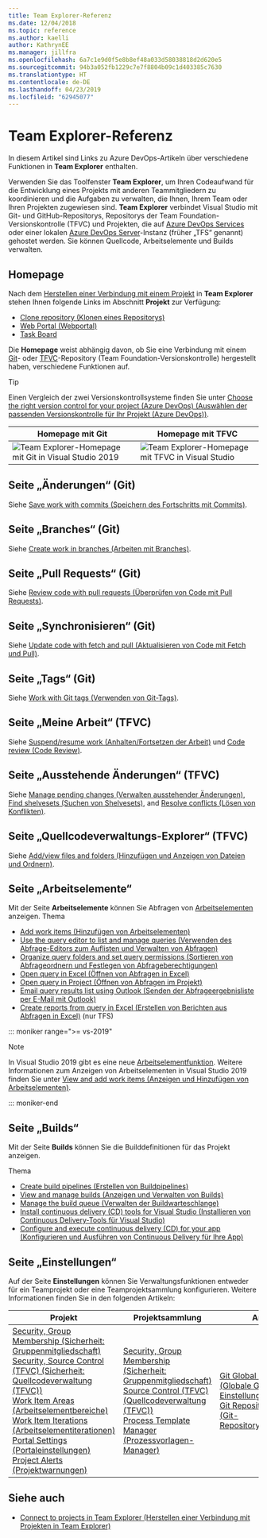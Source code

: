 ```yaml
---
title: Team Explorer-Referenz
ms.date: 12/04/2018
ms.topic: reference
ms.author: kaelli
author: KathrynEE
ms.manager: jillfra
ms.openlocfilehash: 6a7c1e9d0f5e8b8ef48a033d58038818d2d620e5
ms.sourcegitcommit: 94b3a052fb1229c7e7f8804b09c1d403385c7630
ms.translationtype: HT
ms.contentlocale: de-DE
ms.lasthandoff: 04/23/2019
ms.locfileid: "62945077"
---
```

# <a name="team-explorer-reference"></a>Team Explorer-Referenz

In diesem Artikel sind Links zu Azure DevOps-Artikeln über verschiedene Funktionen in **Team Explorer** enthalten.

Verwenden Sie das Toolfenster **Team Explorer**, um Ihren Codeaufwand für die Entwicklung eines Projekts mit anderen Teammitgliedern zu koordinieren und die Aufgaben zu verwalten, die Ihnen, Ihrem Team oder Ihren Projekten zugewiesen sind. **Team Explorer** verbindet Visual Studio mit Git- und GitHub-Repositorys, Repositorys der Team Foundation-Versionskontrolle (TFVC) und Projekten, die auf [Azure DevOps Services](/azure/devops/user-guide/what-is-azure-devops-services) oder einer lokalen [Azure DevOps Server](/tfs/index)-Instanz (früher „TFS“ genannt) gehostet werden. Sie können Quellcode, Arbeitselemente und Builds verwalten.

## <a name="home-page"></a>Homepage

Nach dem [Herstellen einer Verbindung mit einem Projekt](../connect-team-project.md) in **Team Explorer** stehen Ihnen folgende Links im Abschnitt **Projekt** zur Verfügung:

- [Clone repository (Klonen eines Repositorys)](/azure/devops/repos/git/clone)
- [Web Portal (Webportal)](/azure/devops/project/navigation/index)
- [Task Board](/azure/devops/boards/sprints/task-board)

Die **Homepage** weist abhängig davon, ob Sie eine Verbindung mit einem [Git](/azure/devops/repos/git/gitquickstart?view=vsts&tabs=visual-studio)- oder [TFVC](/azure/devops/repos/tfvc/overview)-Repository (Team Foundation-Versionskontrolle) hergestellt haben, verschiedene Funktionen auf.

> [!TIP]
> Einen Vergleich der zwei Versionskontrollsysteme finden Sie unter [Choose the right version control for your project (Azure DevOps) (Auswählen der passenden Versionskontrolle für Ihr Projekt (Azure DevOps))](/azure/devops/repos/tfvc/comparison-git-tfvc).

| **Homepage** mit Git | **Homepage** mit TFVC |
| - | - |
| ![Team Explorer-Homepage mit Git in Visual Studio 2019](media/team-explorer-reference/team-explorer-git.png) | ![Team Explorer-Homepage mit TFVC in Visual Studio](media/team-explorer-reference/team-explorer-tfvc.png) |

## <a name="changes-page-git"></a>Seite „Änderungen“ (Git)

Siehe [Save work with commits (Speichern des Fortschritts mit Commits)](/azure/devops/repos/git/commits).

## <a name="branches-page-git"></a>Seite „Branches“ (Git)

Siehe [Create work in branches (Arbeiten mit Branches)](/azure/devops/repos/git/branches).

## <a name="pull-requests-page-git"></a>Seite „Pull Requests“ (Git)

Siehe [Review code with pull requests (Überprüfen von Code mit Pull Requests)](/azure/devops/repos/git/pullrequest).

## <a name="sync-page-git"></a>Seite „Synchronisieren“ (Git)

Siehe [Update code with fetch and pull (Aktualisieren von Code mit Fetch und Pull)](/azure/devops/repos/git/pulling).

## <a name="tags-page-git"></a>Seite „Tags“ (Git)

Siehe [Work with Git tags (Verwenden von Git-Tags)](/azure/devops/repos/git/git-tags).

## <a name="my-work-page-tfvc"></a>Seite „Meine Arbeit“ (TFVC)

Siehe [Suspend/resume work (Anhalten/Fortsetzen der Arbeit)](/azure/devops/repos/tfvc/suspend-your-work-manage-your-shelvesets) und [Code review (Code Review)](/azure/devops/repos/tfvc/day-life-alm-developer-suspend-work-fix-bug-conduct-code-review).

## <a name="pending-changes-page-tfvc"></a>Seite „Ausstehende Änderungen“ (TFVC)

Siehe [Manage pending changes (Verwalten ausstehender Änderungen)](/azure/devops/repos/tfvc/develop-code-manage-pending-changes), [Find shelvesets (Suchen von Shelvesets)](/azure/devops/repos/tfvc/suspend-your-work-manage-your-shelvesets), and [Resolve conflicts (Lösen von Konflikten)](/azure/devops/repos/tfvc/resolve-team-foundation-version-control-conflicts).

## <a name="source-control-explorer-page-tfvc"></a>Seite „Quellcodeverwaltungs-Explorer“ (TFVC)

Siehe [Add/view files and folders (Hinzufügen und Anzeigen von Dateien und Ordnern)](/azure/devops/repos/tfvc/add-files-server).

## <a name="work-items-page"></a>Seite „Arbeitselemente“

Mit der Seite **Arbeitselemente** können Sie Abfragen von [Arbeitselementen](/azure/devops/boards/work-items/about-work-items) anzeigen. Thema

- [Add work items (Hinzufügen von Arbeitselementen)](/azure/devops/boards/backlogs/add-work-items)
- [Use the query editor to list and manage queries (Verwenden des Abfrage-Editors zum Auflisten und Verwalten von Abfragen)](/azure/devops/boards/queries/using-queries)
- [Organize query folders and set query permissions (Sortieren von Abfrageordnern und Festlegen von Abfrageberechtigungen)](/azure/devops/boards/queries/set-query-permissions)
- [Open query in Excel (Öffnen von Abfragen in Excel)](/azure/devops/boards/backlogs/office/bulk-add-modify-work-items-excel)
- [Open query in Project (Öffnen von Abfragen im Projekt)](/azure/devops/boards/backlogs/office/create-your-backlog-tasks-using-project)
- [Email query results list using Outlook (Senden der Abfrageergebnisliste per E-Mail mit Outlook)](/azure/devops/boards/queries/share-plans)
- [Create reports from query in Excel (Erstellen von Berichten aus Abfragen in Excel)](/azure/devops/report/excel/create-status-and-trend-excel-reports) (nur TFS)

::: moniker range=">= vs-2019"

> [!NOTE]
> In Visual Studio 2019 gibt es eine neue [Arbeitselementfunktion](/azure/devops/boards/work-items/set-work-item-experience-vs). Weitere Informationen zum Anzeigen von Arbeitselementen in Visual Studio 2019 finden Sie unter [View and add work items (Anzeigen und Hinzufügen von Arbeitselementen)](/azure/devops/boards/work-items/view-add-work-items).

::: moniker-end

## <a name="builds-page"></a>Seite „Builds“

Mit der Seite **Builds** können Sie die Builddefinitionen für das Projekt anzeigen.

Thema

- [Create build pipelines (Erstellen von Buildpipelines)](/azure/devops/pipelines/tasks/index)
- [View and manage builds (Anzeigen und Verwalten von Builds)](/azure/devops/pipelines/overview)
- [Manage the build queue (Verwalten der Buildwarteschlange)](/azure/devops/pipelines/agents/pools-queues)
- [Install continuous delivery (CD) tools for Visual Studio (Installieren von Continuous Delivery-Tools für Visual Studio)](/azure/devops/pipelines/apps/cd/azure/aspnet-core-to-acr#install-continuous-delivery-cd-tools-for-visual-studio-2017)
- [Configure and execute continuous delivery (CD) for your app (Konfigurieren und Ausführen von Continuous Delivery für Ihre App)](/azure/devops/pipelines/apps/cd/azure/aspnet-core-to-acr#configure-and-execute-continuous-delivery-cd-for-your-app)

## <a name="settings-page"></a>Seite „Einstellungen“

Auf der Seite **Einstellungen** können Sie Verwaltungsfunktionen entweder für ein Teamprojekt oder eine Teamprojektsammlung konfigurieren. Weitere Informationen finden Sie in den folgenden Artikeln:

| Projekt | Projektsammlung | Andere |
| - | - | - |
| [Security, Group Membership (Sicherheit: Gruppenmitgliedschaft)](/azure/devops/organizations/security/set-project-collection-level-permissions)<br/>[Security, Source Control (TFVC) (Sicherheit: Quellcodeverwaltung (TFVC))](/azure/devops/organizations/security/set-git-tfvc-repository-permissions)<br/>[Work Item Areas (Arbeitselementbereiche)](/azure/devops/organizations/settings/set-area-paths)<br/>[Work Item Iterations (Arbeitselementiterationen)](/azure/devops/organizations/settings/set-iteration-paths-sprints)<br/>[Portal Settings (Portaleinstellungen)](/azure/devops/report/sharepoint-dashboards/configure-or-add-a-project-portal)<br/>[Project Alerts (Projektwarnungen)](/azure/devops/notifications/howto-manage-team-notifications) | [Security, Group Membership (Sicherheit: Gruppenmitgliedschaft)](/azure/devops/organizations/security/set-project-collection-level-permissions)<br/>[Source Control (TFVC) (Quellcodeverwaltung (TFVC))](/azure/devops/repos/tfvc/decide-between-using-local-server-workspace)<br/>[Process Template Manager (Prozessvorlagen-Manager)](/azure/devops/boards/work-items/guidance/manage-process-templates) | [Git Global Settings (Globale Git-Einstellungen)](/azure/devops/repos/git/git-config)<br/>[Git Repository Settings (Git-Repositoryeinstellungen)](/azure/devops/repos/git/git-config) |

## <a name="see-also"></a>Siehe auch

- [Connect to projects in Team Explorer (Herstellen einer Verbindung mit Projekten in Team Explorer)](../../ide/connect-team-project.md)